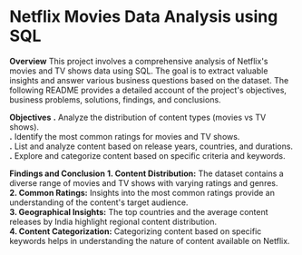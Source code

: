 # Netflix Movies Data Analysis using SQL

**Overview** 
This project involves a comprehensive analysis of Netflix's movies and TV shows data using SQL. The goal is to extract valuable insights and answer various business questions based on the dataset. The following README provides a detailed account of the project's objectives, business problems, solutions, findings, and conclusions.

**Objectives**
**.** Analyze the distribution of content types (movies vs TV shows).<br>
**.** Identify the most common ratings for movies and TV shows.<br>
**.** List and analyze content based on release years, countries, and durations.<br>
**.** Explore and categorize content based on specific criteria and keywords.<br>

**Findings and Conclusion**
**1. Content Distribution:** The dataset contains a diverse range of movies and TV shows with varying ratings and genres.<br>
**2. Common Ratings:** Insights into the most common ratings provide an understanding of the content's target audience.<br>
**3. Geographical Insights:** The top countries and the average content releases by India highlight regional content distribution.<br>
**4. Content Categorization:** Categorizing content based on specific keywords helps in understanding the nature of content available on Netflix.<br>
